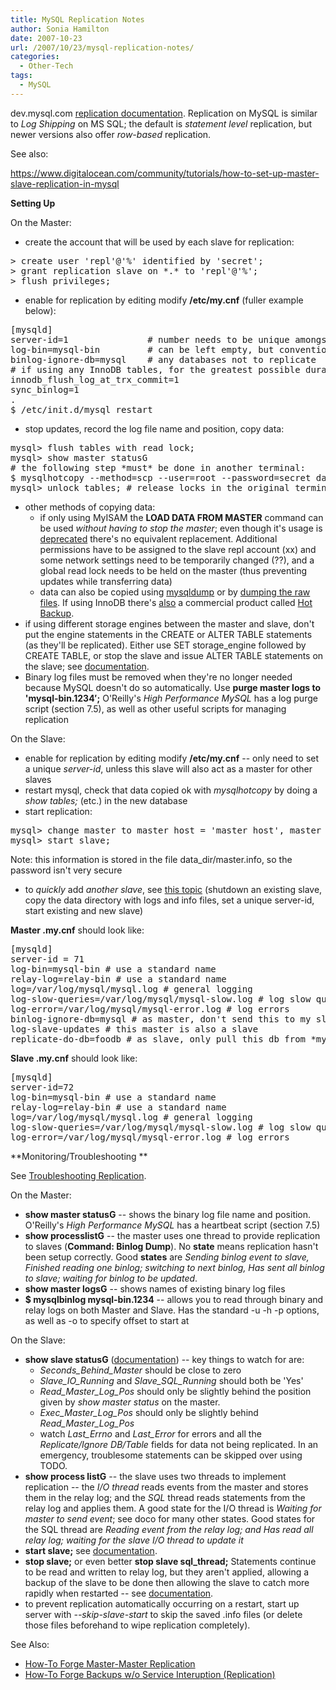 ```yaml
---
title: MySQL Replication Notes
author: Sonia Hamilton
date: 2007-10-23
url: /2007/10/23/mysql-replication-notes/
categories:
  - Other-Tech
tags:
  - MySQL
---
```

dev.mysql.com [replication documentation][1]. Replication on MySQL is similar to *Log Shipping* on MS SQL; the default is *statement level* replication, but newer versions also offer *row-based* replication.

<!--more-->

See also:

https://www.digitalocean.com/community/tutorials/how-to-set-up-master-slave-replication-in-mysql

**Setting Up**

On the Master:

  * create the account that will be used by each slave for replication:
<pre class="brush: bash; title: ; notranslate" title="">&gt; create user 'repl'@'%' identified by 'secret';
&gt; grant replication slave on *.* to 'repl'@'%';
&gt; flush privileges;
</pre>

  * enable for replication by editing modify **/etc/my.cnf** (fuller example below):
<!--more-->

<pre class="brush: bash; title: ; notranslate" title="">[mysqld]
server-id=1               # number needs to be unique amongst all servers - can be any number
log-bin=mysql-bin         # can be left empty, but convention is to call mysql-bin
binlog-ignore-db=mysql    # any databases not to replicate
# if using any InnoDB tables, for the greatest possible durability and consistency set:
innodb_flush_log_at_trx_commit=1
sync_binlog=1
.
$ /etc/init.d/mysql restart
</pre>

  * stop updates, record the log file name and position, copy data:
<pre class="brush: bash; title: ; notranslate" title="">mysql&gt; flush tables with read lock;
mysql&gt; show master statusG
# the following step *must* be done in another terminal:
$ mysqlhotcopy --method=scp --user=root --password=secret database root@dest_host:/var/lib/mysql
mysql&gt; unlock tables; # release locks in the original terminal
</pre>

  * other methods of copying data: 
      * if only using MyISAM the **LOAD DATA FROM MASTER** command can be used *without having to stop the master*; even though it's usage is [deprecated][2] there's no equivalent replacement. Additional permissions have to be assigned to the slave repl account (xx) and some network settings need to be temporarily changed (??), and a global read lock needs to be held on the master (thus preventing updates while transferring data)
      * data can also be copied using [mysqldump][3] or by [dumping the raw files][4]. If using InnoDB there's [also][4] a commercial product called [Hot Backup][5].
  * if using different storage engines between the master and slave, don't put the engine statements in the CREATE or ALTER TABLE statements (as they'll be replicated). Either use SET storage_engine followed by CREATE TABLE, or stop the slave and issue ALTER TABLE statements on the slave; see [documentation][6].
  * Binary log files must be removed when they're no longer needed because MySQL doesn't do so automatically. Use **purge master logs to 'mysql-bin.1234&#8242;;** O'Reilly's *High Performance MySQL* has a log purge script (section 7.5), as well as other useful scripts for managing replication

On the Slave:

  * enable for replication by editing modify **/etc/my.cnf** -- only need to set a unique *server-id*, unless this slave will also act as a master for other slaves
  * restart mysql, check that data copied ok with *mysqlhotcopy* by doing a *show tables;* (etc.) in the new database
  * start replication:
<pre class="brush: bash; title: ; notranslate" title="">mysql&gt; change master to master host = 'master host', master user = 'repl', master_password = 'secret', master_log_file = 'master_log_file', master_log_pos = 'master_log_pos';
mysql&gt; start slave;
</pre>

Note: this information is stored in the file data_dir/master.info, so the password isn't very secure

  * to *quickly* add *another slave*, see [this topic][7] (shutdown an existing slave, copy the data directory with logs and info files, set a unique server-id, start existing and new slave)

**Master .my.cnf** should look like:

<pre class="brush: bash; title: ; notranslate" title="">[mysqld]
server-id = 71
log-bin=mysql-bin # use a standard name
relay-log=relay-bin # use a standard name
log=/var/log/mysql/mysql.log # general logging
log-slow-queries=/var/log/mysql/mysql-slow.log # log slow queries
log-error=/var/log/mysql/mysql-error.log # log errors
binlog-ignore-db=mysql # as master, don't send this to my slaves
log-slave-updates # this master is also a slave
replicate-do-db=foodb # as slave, only pull this db from *my* master
</pre>

**Slave .my.cnf** should look like:

<pre class="brush: bash; title: ; notranslate" title="">[mysqld]
server-id=72
log-bin=mysql-bin # use a standard name
relay-log=relay-bin # use a standard name
log=/var/log/mysql/mysql.log # general logging
log-slow-queries=/var/log/mysql/mysql-slow.log # log slow queries
log-error=/var/log/mysql/mysql-error.log # log errors
</pre>

**Monitoring/Troubleshooting **

See [Troubleshooting Replication][8].

On the Master:

  * **show master statusG** -- shows the binary log file name and position. O'Reilly's *High Performance MySQL* has a heartbeat script (section 7.5)
  * **show processlistG** -- the master uses one thread to provide replication to slaves (**Command: Binlog Dump**). No **state** means replication hasn't been setup correctly. Good **states** are *Sending binlog event to slave, Finished reading one binlog; switching to next binlog, Has sent all binlog to slave; waiting for binlog to be updated*.
  * **show master logsG** -- shows names of existing binary log files
  * **$ mysqlbinlog mysql-bin.1234** -- allows you to read through binary and relay logs on both Master and Slave. Has the standard -u -h -p options, as well as -o to specify offset to start at

On the Slave:

  * **show slave statusG** ([documentation][9]) -- key things to watch for are: 
      * *Seconds\_Behind\_Master* should be close to zero
      * *Slave\_IO\_Running* and *Slave\_SQL\_Running* should both be 'Yes'
      * *Read\_Master\_Log_Pos* should only be slightly behind the position given by *show master status* on the master.
      * *Exec\_Master\_Log_Pos* should only be slightly behind *Read\_Master\_Log_Pos*
      * watch *Last_Errno* and *Last_Error* for errors and all the *Replicate/Ignore DB/Table* fields for data not being replicated. In an emergency, troublesome statements can be skipped over using TODO.
  * **show process listG** -- the slave uses two threads to implement replication -- the *I/O thread* reads events from the master and stores them in the relay log; and the *SQL* thread reads statements from the relay log and applies them. A good state for the I/O thread is *Waiting for master to send event*; see doco for many other states. Good states for the SQL thread are *Reading event from the relay log; and Has read all relay log; waiting for the slave I/O thread to update it*
  * **start slave;** see [documentation][10].
  * **stop slave;** or even better **stop slave sql_thread;** Statements continue to be read and written to relay log, but they aren't applied, allowing a backup of the slave to be done then allowing the slave to catch more rapidly when restarted -- see [documentation][11].
  * to prevent replication automatically occurring on a restart, start up server with *--skip-slave-start* to skip the saved .info files (or delete those files beforehand to wipe replication completely).

See Also:

  * [How-To Forge Master-Master Replication][12]
  * [How-To Forge Backups w/o Service Interuption (Replication)][13]

 [1]: http://dev.mysql.com/doc/refman/5.0/en/replication.html
 [2]: http://dev.mysql.com/doc/refman/5.0/en/load-data-from-master.html
 [3]: http://dev.mysql.com/doc/refman/5.0/en/replication-howto-mysqldump.html
 [4]: http://dev.mysql.com/doc/refman/5.0/en/replication-howto-rawdata.html
 [5]: http://www.innodb.com/hot-backup
 [6]: http://dev.mysql.com/doc/refman/5.0/en/replication-solutions-diffengines.html
 [7]: http://dev.mysql.com/doc/refman/5.0/en/replication-howto-additionalslaves.html
 [8]: http://dev.mysql.com/doc/refman/5.0/en/replication-problems.html
 [9]: http://dev.mysql.com/doc/refman/5.0/en/show-slave-status.html
 [10]: http://dev.mysql.com/doc/refman/5.0/en/start-slave.html
 [11]: http://dev.mysql.com/doc/refman/5.0/en/replication-administration-pausing.html
 [12]: http://www.howtoforge.com/mysql5_master_master_replication_debian_etch
 [13]: http://www.howtoforge.com/back_up_mysql_dbs_without_interruptions
